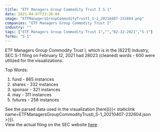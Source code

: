 ```yaml
---
title: "ETF Managers Group Commodity Trust I S-1"
date: 2021-04-07T23:26:04
image: "ETFManagersGroupCommodityTrustI_S-1_20210407-232604.png"
companies: "ETF Managers Group Commodity Trust I"
industry: ""
tags: ["ETF Managers Group Commodity Trust I","","02-12-2021","S-1"]
forms: "S-1"
---
```

ETF Managers Group Commodity Trust I, which is in the  [6221] industry, SEC S-1 filing on February 12, 2021 had 28023 (cleaned) words - 600 were utilized for the visualizations.

Top Words:
1. fund - 865 instances
2. shares - 332 instances
3. sponsor - 321 instances
4. may - 311 instances
5. futures - 258 instances


See the parsed data used in the visualization [here]({{< staticlink name=ETFManagersGroupCommodityTrustI_S-1_20210407-232604.json >}}).  
View the actual filing on the SEC website [here](https://www.sec.gov/Archives/edgar/data/1610940/0001213900-21-009063.txt)